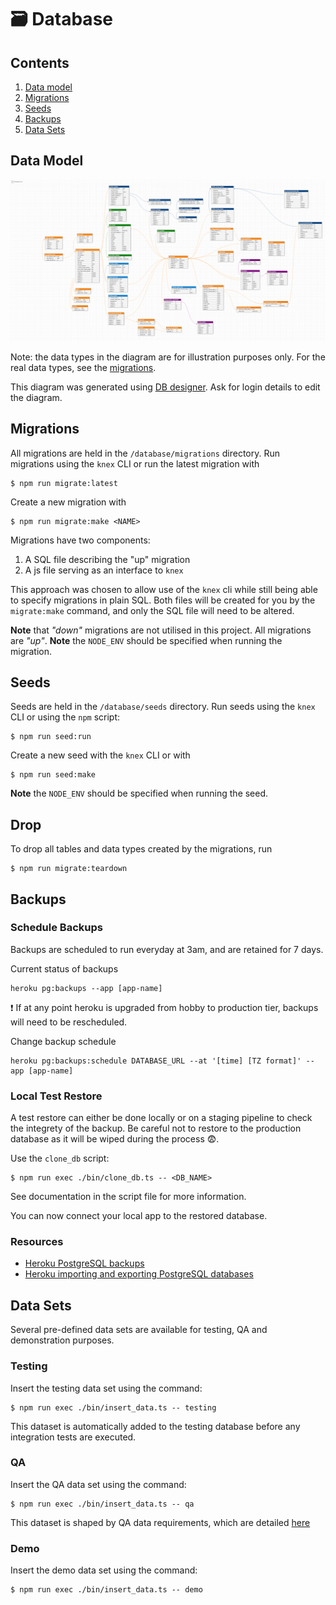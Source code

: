 # 🗃 Database

## Contents
1. [Data model](#data-model)
2. [Migrations](#migrations)
3. [Seeds](#seeds)
4. [Backups](#backups)
5. [Data Sets](#data-sets)

## Data Model

![[Current data model]](./assets/data_model.png)

Note: the data types in the diagram are for illustration purposes only. For the real data types, see the [migrations](../database/migrations/sql).

This diagram was generated using [DB designer](https://dbdesigner.net). Ask for login details to edit the diagram.


## Migrations
All migrations are held in the `/database/migrations` directory. Run migrations using the `knex` CLI or run the latest migration with
```
$ npm run migrate:latest
```

Create a new migration with
```
$ npm run migrate:make <NAME>
```

Migrations have two components:
1. A SQL file describing the "up" migration
2. A js file serving as an interface to `knex`

This approach was chosen to allow use of the `knex` cli while still being able to specify migrations in plain SQL. Both files will be created for you by the `migrate:make` command, and only the SQL file will need to be altered.

**Note** that _"down"_ migrations are not utilised in this project. All migrations are _"up"_.
**Note** the `NODE_ENV` should be specified when running the migration.

## Seeds
Seeds are held in the `/database/seeds` directory. Run seeds using the `knex` CLI or using the `npm` script:
```
$ npm run seed:run
```
Create a new seed with the `knex` CLI or with
```
$ npm run seed:make
```

**Note** the `NODE_ENV` should be specified when running the seed.

## Drop
To drop all tables and data types created by the migrations, run
```
$ npm run migrate:teardown
```

## Backups
### Schedule Backups
Backups are scheduled to run everyday at 3am, and are retained for 7 days.

Current status of backups
```
heroku pg:backups --app [app-name]
```
❗️ If at any point heroku is upgraded from hobby to production tier, backups will need to be rescheduled.

Change backup schedule
```
heroku pg:backups:schedule DATABASE_URL --at '[time] [TZ format]' --app [app-name]
```

### Local Test Restore
A test restore can either be done locally or on a staging pipeline to check the integrety of the backup. Be careful not to restore to the production database as it will be wiped during the process 😨.

Use the `clone_db` script:
```
$ npm run exec ./bin/clone_db.ts -- <DB_NAME>
```
See documentation in the script file for more information.

You can now connect your local app to the restored database.

### Resources
- [Heroku PostgreSQL backups](https://devcenter.heroku.com/articles/heroku-postgres-backups)
- [Heroku importing and exporting PostgreSQL databases](https://devcenter.heroku.com/articles/heroku-postgres-import-export)

## Data Sets
Several pre-defined data sets are available for testing, QA and demonstration purposes.

### Testing
Insert the testing data set using the command:
```
$ npm run exec ./bin/insert_data.ts -- testing
```
This dataset is automatically added to the testing database before any integration tests are executed.

### QA
Insert the QA data set using the command:
```
$ npm run exec ./bin/insert_data.ts -- qa
```
This dataset is shaped by QA data requirements, which are detailed [here](https://docs.google.com/spreadsheets/d/16QeX7SZUS-lHawyEPTa1PnxqQ75qlWDLc5Rkovodds0)

### Demo
Insert the demo data set using the command:
```
$ npm run exec ./bin/insert_data.ts -- demo
```
